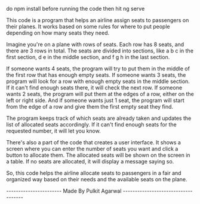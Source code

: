 
<!-- Runnung the code -->

do npm install before running the code
then hit ng serve 



<!-- Explanation about the code -->

This code is a program that helps an airline assign seats to passengers on their planes. It works based on some rules for where to put people depending on how many seats they need.

Imagine you're on a plane with rows of seats. Each row has 8 seats, and there are 3 rows in total. The seats are divided into sections, like a b c in the first section, d e in the middle section, and f g h in the last section.

If someone wants 4 seats, the program will try to put them in the middle of the first row that has enough empty seats. If someone wants 3 seats, the program will look for a row with enough empty seats in the middle section. If it can't find enough seats there, it will check the next row. If someone wants 2 seats, the program will put them at the edges of a row, either on the left or right side. And if someone wants just 1 seat, the program will start from the edge of a row and give them the first empty seat they find.

The program keeps track of which seats are already taken and updates the list of allocated seats accordingly. If it can't find enough seats for the requested number, it will let you know.

There's also a part of the code that creates a user interface. It shows a screen where you can enter the number of seats you want and click a button to allocate them. The allocated seats will be shown on the screen in a table. If no seats are allocated, it will display a message saying so.

So, this code helps the airline allocate seats to passengers in a fair and organized way based on their needs and the available seats on the plane.





 ----------------------- Made By Pulkit Agarwal ------------------------------------
